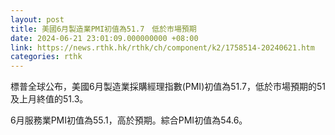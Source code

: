 ```yaml
---
layout: post
title: 美國6月製造業PMI初值為51.7　低於市場預期
date: 2024-06-21 23:01:09.000000000 +08:00
link: https://news.rthk.hk/rthk/ch/component/k2/1758514-20240621.htm
categories: rthk
---
```


標普全球公布，美國6月製造業採購經理指數(PMI)初值為51.7，低於市場預期的51及上月終值的51.3。

6月服務業PMI初值為55.1，高於預期。綜合PMI初值為54.6。
